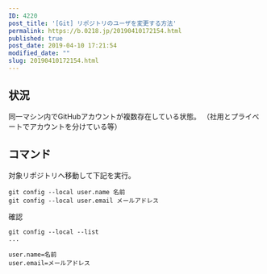```yaml
---
ID: 4220
post_title: '[Git] リポジトリのユーザを変更する方法'
permalink: https://b.0218.jp/20190410172154.html
published: true
post_date: 2019-04-10 17:21:54
modified_date: ""
slug: 20190410172154.html
---
```

## 状況

同一マシン内でGitHubアカウントが複数存在している状態。
（社用とプライベートでアカウントを分けている等）


## コマンド

対象リポジトリへ移動して下記を実行。

```
git config --local user.name 名前
git config --local user.email メールアドレス
```

確認

```
git config --local --list
...

user.name=名前
user.email=メールアドレス
```